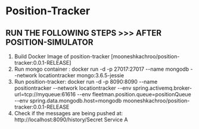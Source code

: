 # Position-Tracker

## RUN THE FOLLOWING STEPS >>> AFTER POSITION-SIMULATOR 

1. Build Docker Image of position-tracker [mooneshkachroo/position-tracker:0.0.1-RELEASE] 
2. Run mongo container : docker run -d -p 27017:27017 --name mongodb --network locationtracker mongo:3.6.5-jessie
3. Run position-tracker: docker run -d -p 8090:8090 --name positiontracker --network locationtracker --env spring.activemq.broker-url=tcp://myqueue:61616 --env fleetman.position.queue=positionQueue --env spring.data.mongodb.host=mongodb mooneshkachroo/position-tracker:0.0.1-RELEASE
4. Check if the messages are being pushed at: http://localhost:8090/history/Secret Service A
 
  

